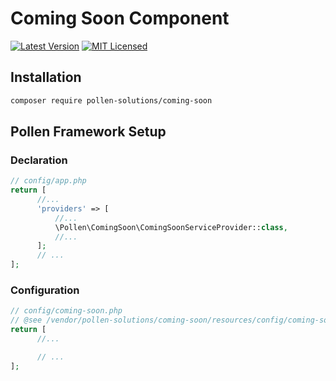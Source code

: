 # Coming Soon Component

[![Latest Version](https://img.shields.io/badge/release-1.0.0-blue?style=for-the-badge)](https://www.presstify.com/pollen-solutions/coming-soon/)
[![MIT Licensed](https://img.shields.io/badge/license-MIT-green?style=for-the-badge)](LICENSE.md)

## Installation

```bash
composer require pollen-solutions/coming-soon
```

## Pollen Framework Setup

### Declaration

```php
// config/app.php
return [
      //...
      'providers' => [
          //...
          \Pollen\ComingSoon\ComingSoonServiceProvider::class,
          //...
      ];
      // ...
];
```

### Configuration

```php
// config/coming-soon.php
// @see /vendor/pollen-solutions/coming-soon/resources/config/coming-soon.php
return [
      //...

      // ...
];
```
